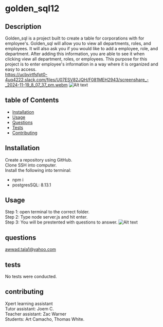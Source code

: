 # golden_sql12

## Description
Golden_sql is a project built to create a table for corporations with for employee's. Golden_sql will allow you to view all departments, roles, and employees. It will also ask you if you would like to add a employee, role, and department. After adding this information, you are able to see it when clicking view all department, roles, or employees. This purpose for this project is to enter employee's information in a way where it is organized and easy to access. \
https://ucbvirtfsfpt0-4uq4222.slack.com/files/U07ESV82JQH/F081MEH2943/screenshare_-_2024-11-19_8_07_37_pm.webm
![Alt text](<images/Screenshot 2024-11-19 at 8.09.12 PM.png>)
## table of Contents

- [Installation](#installation)
- [Usage](#usage)
- [Questions](#questions)
- [Tests](#tests)
- [Contributing](#contributing)

## Installation

Create a repository using GitHub.\
Clone SSH into computer. \
Install the following into terminal:

- npm i
- postgresSQL: 8.13.1

## Usage

Step 1: open terminal to the correct folder.\
Step 2: Type node server.js and hit enter.\
Step 3: You will be prestented with questions to answer.
![Alt text](<images/Screenshot 2024-11-19 at 5.25.01 PM.png>)

## questions

awwad.tala1@yahoo.com

## tests

No tests were conducted.

## contributing

Xpert learning assistant \
Tutor assistant: Joem C.\
Teacher assistant: Zac Warner \
Students: Art Camacho, Thomas White.
